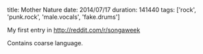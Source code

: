 title: Mother Nature
date: 2014/07/17
duration: 141440
tags: ['rock', 'punk.rock', 'male.vocals', 'fake.drums']

My first entry in http://reddit.com/r/songaweek

Contains coarse language.
